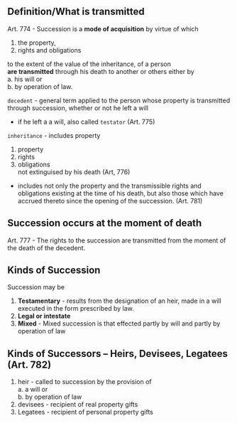 ## Definition/What is transmitted
Art. 774 - Succession is a **mode of acquisition** by virtue of which 

1. the property, 
2. rights and obligations

to the extent of the value of the inheritance, of a person  
**are transmitted** through his death to another or others either by  
a. his will or  
b. by operation of law.

`decedent` - general term applied to the person whose property is transmitted through succession, whether or not he left a will
- if he left a a will, also called `testator` (Art. 775)

`inheritance` - includes property
1. property
2. rights
3. obligations  
not extinguised by his death (Art, 776)
- includes not only the property and the transmissible rights and obligations existing at the time of his death, but also those which have accrued thereto since the opening of the succession. (Art. 781)

## Succession occurs at the moment of death
Art. 777 - The rights to the succession are transmitted from the moment of the death of the decedent.

## Kinds of Succession
Succession may be
1. **Testamentary** - results from the designation of an heir, made in a will executed in the form prescribed by law.
2. **Legal or intestate**
3. **Mixed** - Mixed succession is that effected partly by will and partly by operation of law

## Kinds of Successors – Heirs, Devisees, Legatees (Art. 782)
1. heir - called to succession by the provision of  
    a. a will or  
    b. by operation of law
2. devisees - recipient of real property gifts
3. Legatees - recipient of personal property gifts